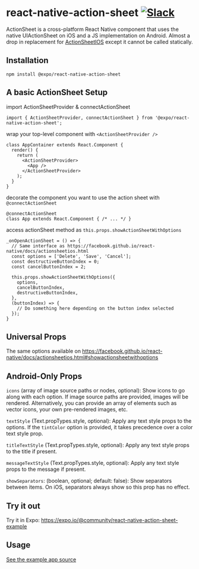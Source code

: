 # react-native-action-sheet [![Slack](https://slack.expo.io/badge.svg)](https://slack.expo.io)

ActionSheet is a cross-platform React Native component that uses the native UIActionSheet on iOS and a JS implementation on Android. Almost a drop in replacement for [ActionSheetIOS](https://facebook.github.io/react-native/docs/actionsheetios.html) except it cannot be called statically.

## Installation
```
npm install @expo/react-native-action-sheet
```

## A basic ActionSheet Setup

import ActionSheetProvider & connectActionSheet

```es6
import { ActionSheetProvider, connectActionSheet } from '@expo/react-native-action-sheet';
```

wrap your top-level component with `<ActionSheetProvider />`

```es6
class AppContainer extends React.Component {
  render() {
    return (
      <ActionSheetProvider>
        <App />
      </ActionSheetProvider>
    );
  }
}
```

decorate the component you want to use the action sheet with `@connectActionSheet`

```es6
@connectActionSheet
class App extends React.Component { /* ... */ }
```

access actionSheet method as `this.props.showActionSheetWithOptions`

```es6
_onOpenActionSheet = () => {
  // Same interface as https://facebook.github.io/react-native/docs/actionsheetios.html
  const options = ['Delete', 'Save', 'Cancel'];
  const destructiveButtonIndex = 0;
  const cancelButtonIndex = 2;
  
  this.props.showActionSheetWithOptions({
    options,
    cancelButtonIndex,
    destructiveButtonIndex,
  },
  (buttonIndex) => {
    // Do something here depending on the button index selected
  });
}
```

## Universal Props

The same options available on https://facebook.github.io/react-native/docs/actionsheetios.html#showactionsheetwithoptions

## Android-Only Props

`icons` (array of image source paths or nodes, optional): Show icons to go along with each option. If image source paths are provided, images will be rendered. Alternatively, you can provide an array of elements such as vector icons, your own pre-rendered images, etc.

`textStyle` (Text.propTypes.style, optional): Apply any text style props to the options. If the `tintColor` option is provided, it takes precedence over a color text style prop.

`titleTextStyle` (Text.propTypes.style, optional): Apply any text style props to the title if present.

`messageTextStyle` (Text.propTypes.style, optional): Apply any text style props to the message if present.

`showSeparators`: (boolean, optional; default: false): Show separators between items. On iOS, separators always show so this prop has no effect.

## Try it out

Try it in Expo: https://expo.io/@community/react-native-action-sheet-example

## Usage

[See the example app source](https://github.com/expo/react-native-action-sheet/tree/master/example)
